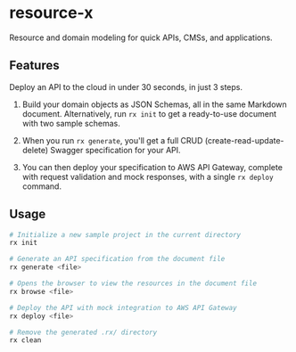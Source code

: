 # resource-x

Resource and domain modeling for quick APIs, CMSs, and applications.

## Features

Deploy an API to the cloud in under 30 seconds, in just 3 steps.

1) Build your domain objects as JSON Schemas, all in the same Markdown document. Alternatively, run `rx init` to get a ready-to-use document with two sample schemas.
   
2) When you run `rx generate`, you'll get a full CRUD (create-read-update-delete) Swagger specification for your API.

3) You can then deploy your specification to AWS API Gateway, complete with request validation and mock responses, with a single `rx deploy` command.

## Usage

```sh
# Initialize a new sample project in the current directory
rx init

# Generate an API specification from the document file
rx generate <file>

# Opens the browser to view the resources in the document file
rx browse <file>

# Deploy the API with mock integration to AWS API Gateway
rx deploy <file>

# Remove the generated .rx/ directory
rx clean
```
